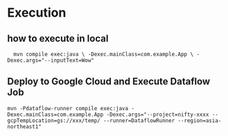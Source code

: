 # Execution

## how to execute in local
`  mvn compile exec:java \
      -Dexec.mainClass=com.example.App \
      -Dexec.args="--inputText=Wow"`

## Deploy to Google Cloud and Execute Dataflow Job
`mvn -Pdataflow-runner compile exec:java -Dexec.mainClass=com.example.App -Dexec.args="--project=nifty-xxxx --gcpTempLocation=gs://xxx/temp/ --runner=DataflowRunner --region=asia-northeast1"`

